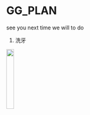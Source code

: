 # GG_PLAN
see you next time we will to do
1. 洗牙

<img src="https://user-images.githubusercontent.com/12573485/163546391-376a19fe-5773-4359-a86e-9e335cdfd135.jpg"   width="20%">
